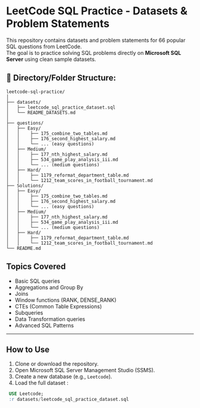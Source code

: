 #  LeetCode SQL Practice - Datasets & Problem Statements

This repository contains datasets and problem statements for 66 popular SQL questions from LeetCode.  
The goal is to practice solving SQL problems directly on **Microsoft SQL Server** using clean sample datasets.

## 📂 Directory/Folder Structure:
```
leetcode-sql-practice/
│
├── datasets/
│   ├── leetcode_sql_practice_dataset.sql
│   └── README_DATASETS.md
│
├── questions/
│   ├── Easy/
│   │    ├── 175_combine_two_tables.md
│   │    ├── 176_second_highest_salary.md
│   │    └── ... (easy questions)
│   ├── Medium/
│   │    ├── 177_nth_highest_salary.md
│   │    ├── 534_game_play_analysis_iii.md
│   │    └── ... (medium questions)
│   ├── Hard/
│   │    ├── 1179_reformat_department_table.md
│   │    └── 1212_team_scores_in_football_tournament.md
├── Solutions/
│   ├── Easy/
│   │    ├── 175_combine_two_tables.md
│   │    ├── 176_second_highest_salary.md
│   │    └── ... (easy questions)
│   ├── Medium/
│   │    ├── 177_nth_highest_salary.md
│   │    ├── 534_game_play_analysis_iii.md
│   │    └── ... (medium questions)
│   ├── Hard/
│   │    ├── 1179_reformat_department_table.md
│   │    └── 1212_team_scores_in_football_tournament.md
└── README.md
```





##  Topics Covered

- Basic SQL queries
- Aggregations and Group By
- Joins
- Window functions (RANK, DENSE_RANK)
- CTEs (Common Table Expressions)
- Subqueries
- Data Transformation queries
- Advanced SQL Patterns

---

##  How to Use

1. Clone or download the repository.
2. Open Microsoft SQL Server Management Studio (SSMS).
3. Create a new database (e.g., `Leetcode`).
4. Load the full dataset :
  ```sql
   USE Leetcode;
   :r datasets/leetcode_sql_practice_dataset.sql



